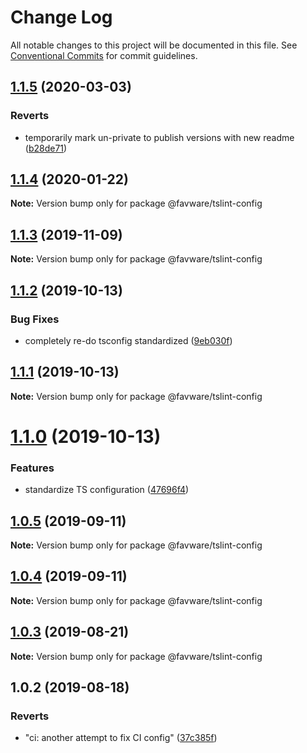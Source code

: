 # Change Log

All notable changes to this project will be documented in this file.
See [Conventional Commits](https://conventionalcommits.org) for commit guidelines.

## [1.1.5](https://github.com/favware/node-packages/compare/@favware/tslint-config@1.1.4...@favware/tslint-config@1.1.5) (2020-03-03)

### Reverts

- temporarily mark un-private to publish versions with new readme ([b28de71](https://github.com/favware/node-packages/commit/b28de7170e5d3fe052c5a4cfbe9fa1d1fd5b03ac))

## [1.1.4](https://github.com/favware/node-packages/compare/@favware/tslint-config@1.1.3...@favware/tslint-config@1.1.4) (2020-01-22)

**Note:** Version bump only for package @favware/tslint-config

## [1.1.3](https://github.com/favware/node-packages/compare/@favware/tslint-config@1.1.2...@favware/tslint-config@1.1.3) (2019-11-09)

**Note:** Version bump only for package @favware/tslint-config

## [1.1.2](https://github.com/favware/node-packages/compare/@favware/tslint-config@1.1.1...@favware/tslint-config@1.1.2) (2019-10-13)

### Bug Fixes

- completely re-do tsconfig standardized ([9eb030f](https://github.com/favware/node-packages/commit/9eb030fdf1deb75d5ae8b273d0e9c359bcb985a1))

## [1.1.1](https://github.com/favware/node-packages/compare/@favware/tslint-config@1.1.0...@favware/tslint-config@1.1.1) (2019-10-13)

**Note:** Version bump only for package @favware/tslint-config

# [1.1.0](https://github.com/favware/node-packages/compare/@favware/tslint-config@1.0.5...@favware/tslint-config@1.1.0) (2019-10-13)

### Features

- standardize TS configuration ([47696f4](https://github.com/favware/node-packages/commit/47696f4e1dd2632b305ff9789cdd6c473fa709ca))

## [1.0.5](https://github.com/favware/node-packages/compare/@favware/tslint-config@1.0.4...@favware/tslint-config@1.0.5) (2019-09-11)

**Note:** Version bump only for package @favware/tslint-config

## [1.0.4](https://github.com/favware/node-packages/compare/@favware/tslint-config@1.0.3...@favware/tslint-config@1.0.4) (2019-09-11)

**Note:** Version bump only for package @favware/tslint-config

## [1.0.3](https://github.com/favware/node-packages/compare/@favware/tslint-config@1.0.2...@favware/tslint-config@1.0.3) (2019-08-21)

**Note:** Version bump only for package @favware/tslint-config

## 1.0.2 (2019-08-18)

### Reverts

- "ci: another attempt to fix CI config" ([37c385f](https://github.com/favware/node-packages/commit/37c385f))
